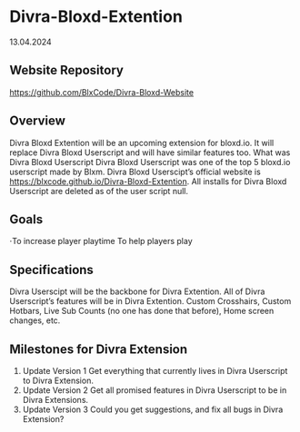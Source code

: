 # Divra-Bloxd-Extention
13.04.2024
## Website Repository
https://github.com/BlxCode/Divra-Bloxd-Website
## Overview
Divra Bloxd Extention will be an upcoming extension for bloxd.io. It will replace Divra Bloxd Userscript and will have similar features too. 
What was Divra Bloxd Userscript
Divra Bloxd Userscript was one of the top 5 bloxd.io userscript made by Blxm. Divra Bloxd Userscipt’s official website is https://blxcode.github.io/Divra-Bloxd-Extention. All installs for Divra Bloxd Userscript are deleted as of the user script null.
## Goals
⋅To increase player playtime
To help players play
## Specifications
Divra Userscipt will be the backbone for Divra Extention. All of Divra Userscript’s features will be in Divra Extention. Custom Crosshairs, Custom Hotbars, Live Sub Counts (no one has done that before), Home screen changes, etc.
## Milestones for Divra Extension
1. Update Version 1
Get everything that currently lives in Divra Userscript to Divra Extension.
2. Update Version 2
Get all promised features in Divra Userscript to be in Divra Extensions.
3. Update Version 3
Could you get suggestions, and fix all bugs in Divra Extension?

